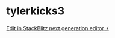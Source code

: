# tylerkicks3

[Edit in StackBlitz next generation editor ⚡️](https://stackblitz.com/~/github.com/musubitechnology/tylerkicks3)